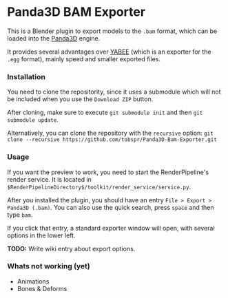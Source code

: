 # Panda3D BAM Exporter

This is a Blender plugin to export models to the `.bam` format, which can be loaded
into the <a href="https://github.com/panda3d/panda3d" target="_blank">Panda3D</a> engine.

It provides several advantages over <a target="_blank" href="https://github.com/09th/YABEE">YABEE</a> (which
is an exporter for the `.egg` format), mainly speed and smaller exported files.


### Installation

You need to clone the repositority, since it uses a submodule which will not be 
included when you use the `Download ZIP` button.

After cloning, make sure to execute `git submodule init` and then `git submodule update`.

Alternatively, you can clone the repository with the `recursive` option:
`git clone --recursive https://github.com/tobspr/Panda3D-Bam-Exporter.git`

### Usage

If you want the preview to work, you need to start the RenderPipeline's render service.
It is located in `$RenderPipelineDirectory$/toolkit/render_service/service.py`.

After you installed the plugin, you should have an entry `File > Export > Panda3D (.bam)`.
You can also use the quick search, press `space` and then type `bam`.

If you click that entry, a standard exporter window will open, with several options
in the lower left. 

**TODO:** Write wiki entry about export options.


### Whats not working (yet)

- Animations
- Bones & Deforms

